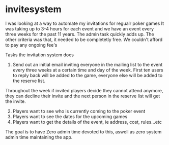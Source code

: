 # invitesystem
I was looking at a way to automate my invitations for regualr poker games
It was taking up to 3-4 hours for each event and we have an event every three weeks for the past 11 years. The admin task quickly adds up.
The other criteria was that, it needed to be completetly free. We couldn't afford to pay any ongoing fee's

Tasks the invitation system does

1. Send out an initial email inviting everyone in the mailing list to the event every three weeks at a certain time and day of the week.
First ten users to reply back will be added to the game, everyone else will be added to the reserve list.

Throughout the week if invited players decide they cannot attend anymore, they can decline their invite and the next person in the reserve list will get the invite.

2. Players want to see who is currently coming to the poker event
3. Players want to see the dates for the upcoming games
4. Players want to get the details of the event, ie address, cost, rules...etc

The goal is to have Zero admin time devoted to this, aswell as zero system admin time maintaining the app.
